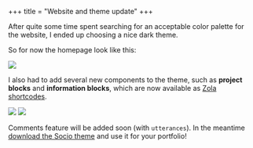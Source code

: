 +++
title = "Website and theme update"
+++

After quite some time spent searching for an acceptable color palette for the website, I ended up choosing a nice dark theme.

So for now the homepage look like this:

<img src="/img/blog/2023-07-10-website-update/screen1.jpg" class="img-dashed">

I also had to add several new components to the theme, such as **project blocks** and **information blocks**, which are now available as [Zola shortcodes](https://konceptosociala.eu.org/socio/blog/shortcodes/).

<img src="/img/blog/2023-07-10-website-update/screen2.jpg" class="img-dashed">

<img src="/img/blog/2023-07-10-website-update/screen3.jpg" class="img-dashed">

Comments feature will be added soon (with `utterances`). In the meantime [download the Socio theme](https://konceptosociala.eu.org/socio) and use it for your portfolio!